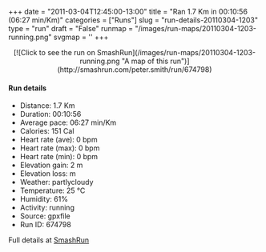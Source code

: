 +++
date = "2011-03-04T12:45:00-13:00"
title = "Ran 1.7 Km in 00:10:56 (06:27 min/Km)"
categories = ["Runs"]
slug = "run-details-20110304-1203"
type = "run"
draft = "False"
runmap = "/images/run-maps/20110304-1203-running.png"
svgmap = '<polyline points="89 75, 90 75, 90 74, 91 72, 92 72, 93 71, 94 70, 96 69, 97 67, 99 65, 100 63, 99 61, 98 59, 97 57, 95 55, 94 54, 92 52, 91 50, 91 49, 91 48, 89 46, 88 44, 87 40, 86 37, 84 36, 81 36, 79 35, 76 36, 74 37, 71 38, 68 37, 66 36, 62 37, 54 34, 50 33, 46 32, 44 31, 42 30, 39 29, 37 28, 34 27, 31 27, 29 27, 26 26, 23 25, 20 26, 19 27, 17 27, 16 27, 14 27, 12 27, 9 28, 6 28, 4 30, 1 32, 0 33, 0 33">'
+++



<!--more-->

<center>
[![Click to see the run on SmashRun](/images/run-maps/20110304-1203-running.png "A map of this run")](http://smashrun.com/peter.smith/run/674798)
</center>

#### Run details

* Distance: 1.7 Km
* Duration: 00:10:56
* Average pace: 06:27 min/Km
* Calories: 151 Cal
* Heart rate (ave): 0 bpm
* Heart rate (max): 0 bpm
* Heart rate (min): 0 bpm
* Elevation gain: 2 m
* Elevation loss:  m
* Weather: partlycloudy
* Temperature: 25 &deg;C
* Humidity: 61%
* Activity: running
* Source: gpxfile
* Run ID: 674798

Full details at [SmashRun](http://smashrun.com/peter.smith/run/674798)